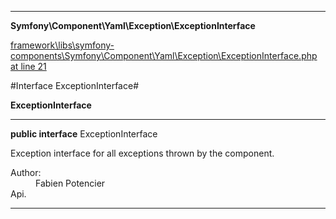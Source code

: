

- - -

**Symfony\Component\Yaml\Exception\ExceptionInterface**


<a href="https://github.com/JeyDotC/Hirudo/blob/master/framework/libs/symfony-components/Symfony/Component/Yaml/Exception/ExceptionInterface.php#L21" target='_blank'>framework\libs\symfony-components\Symfony\Component\Yaml\Exception\ExceptionInterface.php at line 21</a>

#Interface ExceptionInterface#

**ExceptionInterface**




- - -

<p><strong>public  interface</strong> <span>ExceptionInterface</span></p>

<div class="comment" id="overview_description"><p>Exception interface for all exceptions thrown by the component.</p></div>

<dl>
<dt>Author:</dt>
<dd>Fabien Potencier <fabien@symfony.com></dd>
<dt>Api.</dt>
</dl>


- - -

